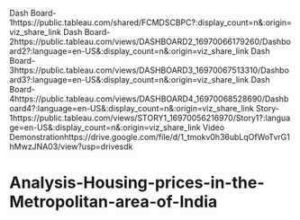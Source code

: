 Dash Board-1https://public.tableau.com/shared/FCMDSCBPC?:display_count=n&:origin=viz_share_link
Dash Board-2https://public.tableau.com/views/DASHBOARD2_16970066179260/Dashboard2?:language=en-US&:display_count=n&:origin=viz_share_link
Dash Board-3https://public.tableau.com/views/DASHBOARD3_16970067513310/Dashboard3?:language=en-US&:display_count=n&:origin=viz_share_link
Dash Board-4https://public.tableau.com/views/DASHBOARD4_16970068528690/Dashboard4?:language=en-US&:display_count=n&:origin=viz_share_link
Story-1https://public.tableau.com/views/STORY1_16970056216970/Story1?:language=en-US&:display_count=n&:origin=viz_share_link
Video Demonstrationhttps://drive.google.com/file/d/1_tmokv0h36ubLqOfWoTvrG1hMwzJNA03/view?usp=drivesdk
# Analysis-Housing-prices-in-the-Metropolitan-area-of-India

